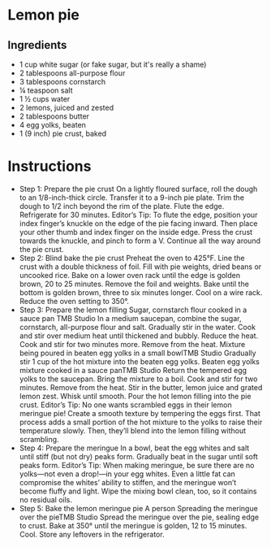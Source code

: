 # Lemon pie

## Ingredients
- 1 cup white sugar (or fake sugar, but it's really a shame)
- 2 tablespoons all-purpose flour
- 3 tablespoons cornstarch
- ¼ teaspoon salt
- 1 ½ cups water
- 2 lemons, juiced and zested
- 2 tablespoons butter
- 4 egg yolks, beaten
- 1 (9 inch) pie crust, baked

# Instructions
- Step 1: Prepare the pie crust
On a lightly floured surface, roll the dough to an 1/8-inch-thick circle. Transfer it to a 9-inch pie plate. Trim the dough to 1/2 inch beyond the rim of the plate. Flute the edge. Refrigerate for 30 minutes.
Editor’s Tip: To flute the edge, position your index finger’s knuckle on the edge of the pie facing inward. Then place your other thumb and index finger on the inside edge. Press the crust towards the knuckle, and pinch to form a V. Continue all the way around the pie crust.
- Step 2: Blind bake the pie crust
Preheat the oven to 425°F. Line the crust with a double thickness of foil. Fill with pie weights, dried beans or uncooked rice. Bake on a lower oven rack until the edge is golden brown, 20 to 25 minutes. Remove the foil and weights. Bake until the bottom is golden brown, three to six minutes longer. Cool on a wire rack. Reduce the oven setting to 350°.
- Step 3: Prepare the lemon filling
Sugar, cornstarch flour cooked in a sauce pan TMB Studio
In a medium saucepan, combine the sugar, cornstarch, all-purpose flour and salt. Gradually stir in the water. Cook and stir over medium heat until thickened and bubbly. Reduce the heat. Cook and stir for two minutes more. Remove from the heat.
Mixture being poured in beaten egg yolks in a small bowlTMB Studio
Gradually stir 1 cup of the hot mixture into the beaten egg yolks.
Beaten egg yolks mixture cooked in a sauce panTMB Studio
Return the tempered egg yolks to the saucepan. Bring the mixture to a boil. Cook and stir for two minutes. Remove from the heat. Stir in the butter, lemon juice and grated lemon zest. Whisk until smooth. Pour the hot lemon filling into the pie crust.
Editor’s Tip: No one wants scrambled eggs in their lemon meringue pie! Create a smooth texture by tempering the eggs first. That process adds a small portion of the hot mixture to the yolks to raise their temperature slowly. Then, they’ll blend into the lemon filling without scrambling.
- Step 4: Prepare the meringue
In a bowl, beat the egg whites and salt until stiff (but not dry) peaks form. Gradually beat in the sugar until soft peaks form.
Editor’s Tip: When making meringue, be sure there are no yolks—not even a drop!—in your egg whites. Even a little fat can compromise the whites’ ability to stiffen, and the meringue won’t become fluffy and light. Wipe the mixing bowl clean, too, so it contains no residual oils.
- Step 5: Bake the lemon meringue pie
A person Spreading the meringue over the pieTMB Studio
Spread the meringue over the pie, sealing edge to crust. Bake at 350° until the meringue is golden, 12 to 15 minutes. Cool. Store any leftovers in the refrigerator.

